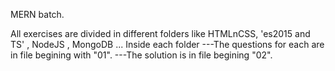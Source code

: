 MERN batch.

All exercises are divided in different folders like HTMLnCSS, 'es2015 and TS' , NodeJS , MongoDB ...
Inside each folder
---The questions for each are in file begining with "01".
---The solution is in file begining "02".

